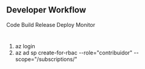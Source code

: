 ## Developer Workflow

Code
Build
Release
Deploy
Monitor


#
1. az login
2. az ad sp create-for-rbac --role="contribuidor" --scope="/subscriptions/"




